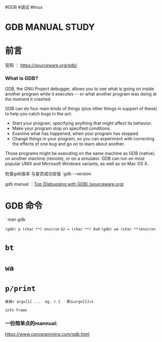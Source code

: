 

#GDB    #调试  #linux

# GDB  MANUAL STUDY


#  前言


官网 ：  https://sourceware.org/gdb/

### What is GDB?

GDB, the GNU Project debugger, allows you to see what is going on inside another program while it executes -- or what another program was doing at the moment it crashed.

GDB can do four main kinds of things (plus other things in support of these) to help you catch bugs in the act:

-   Start your program, specifying anything that might affect its behavior.
-   Make your program stop on specified conditions.
-   Examine what has happened, when your program has stopped.
-   Change things in your program, so you can experiment with correcting the effects of one bug and go on to learn about another.

Those programs might be executing on the same machine as GDB (native), on another machine (remote), or on a simulator. GDB can run on most popular UNIX and Microsoft Windows variants, as well as on Mac OS X.

检查gdb版本 与是否成功安装
`gdb --version

gdb manual ：[Top (Debugging with GDB) (sourceware.org)](https://sourceware.org/gdb/current/onlinedocs/gdb/)

# GDB 命令
` man gdb

`(gdb) p (char **) environ`
`$2 = (char **) 0x0`
`(gdb) wa (char **)environ`

# `bt`

# `wa`

# `p/print`

`直接r argv[1] ...  eg. r 1   那么argv[1]=1`

`info frame`


### 一份简单点的mannual:
https://www.cprogramming.com/gdb.html